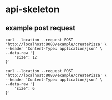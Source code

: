 # api-skeleton

## example post request
```
curl --location --request POST 'http://localhost:8080/example/createPizza' \
--header 'Content-Type: application/json' \
--data-raw '{
    "size": 12
}'
```


```
curl --location --request POST 'http://localhost:8080/example/createPizza' \
--header 'Content-Type: application/json' \
--data-raw '{
    "size": 6
}'
```